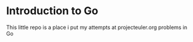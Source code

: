 # Introduction to Go
This little repo is a place i put my attempts at projecteuler.org problems in Go
